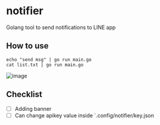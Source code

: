 # notifier
Golang tool to send notifications to LINE app

## How to use
```
echo "send msg" | go run main.go
cat list.txt | go run main.go
```

![image](https://user-images.githubusercontent.com/36522826/133063896-7e486613-97a5-4860-9801-f0256be3c5f2.png)

## Checklist
- [ ] Adding banner
- [ ] Can change apikey value inside `.config/notifier/key.json
